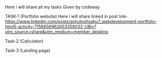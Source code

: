 Here i will share all my tasks Given by codeway

TASK-1 (Portfolio website)
Here i will share linked in post link- https://www.linkedin.com/posts/ashutoshsahu7_webdevelopment-portfolio-html5-activity-7156656962653356032-UBjy?utm_source=share&utm_medium=member_desktop


Task-2 (Calculator)


Task-3 (Landing page)
